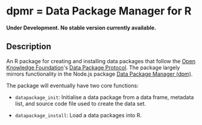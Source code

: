 dpmr = Data Package Manager for R
====

**Under Development. No stable version currently available.**

## Description

An R package for creating and installing data packages that follow the
[Open Knowledge Foundation](https://okfn.org/)'s
[Data Package Protocol](http://dataprotocols.org/data-packages/).
The package largely mirrors functionality in the Node.js package
[Data Package Manager (dpm)](https://github.com/okfn/dpm).

The package will eventually have two core functions:

- `datapackage_init`: Initialise a data package from a data frame, metadata list, and
source code file used to create the data set.

- `datapackage_install`: Load a data packages into R.
